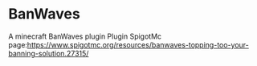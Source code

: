 # BanWaves
A minecraft BanWaves plugin
Plugin SpigotMc page:https://www.spigotmc.org/resources/banwaves-topping-too-your-banning-solution.27315/
